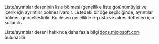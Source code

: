 ﻿Liste/ayrıntılar deseninin liste bölmesi (genellikle liste görünümüyle) ve içerik için ayrıntılar bölmesi vardır. Listedeki bir öğe seçildiğinde, ayrıntılar bölmesi güncelleştirilir. Bu desen genellikle e-posta ve adres defterleri için kullanılır.

Liste/ayrıntılar deseni hakkında daha fazla bilgi [docs.microsoft.com](https://docs.microsoft.com/windows/uwp/design/controls-and-patterns/list-details) bulunabilir.